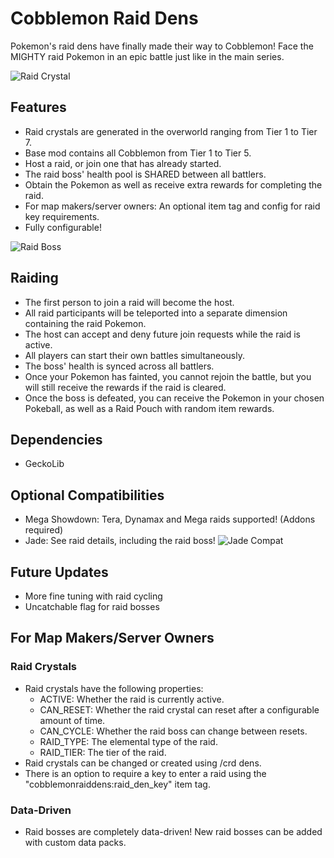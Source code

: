 # Cobblemon Raid Dens
Pokemon's raid dens have finally made their way to Cobblemon! Face the MIGHTY raid Pokemon in an epic battle just like in the main series.

![Raid Crystal](https://i.imgur.com/cM3615S.png)

## Features
- Raid crystals are generated in the overworld ranging from Tier 1 to Tier 7.
- Base mod contains all Cobblemon from Tier 1 to Tier 5.
- Host a raid, or join one that has already started.
- The raid boss' health pool is SHARED between all battlers.
- Obtain the Pokemon as well as receive extra rewards for completing the raid.
- For map makers/server owners: An optional item tag and config for raid key requirements.
- Fully configurable!

![Raid Boss](https://i.imgur.com/u5zD078.png)

## Raiding
- The first person to join a raid will become the host.
- All raid participants will be teleported into a separate dimension containing the raid Pokemon.
- The host can accept and deny future join requests while the raid is active.
- All players can start their own battles simultaneously.
- The boss' health is synced across all battlers.
- Once your Pokemon has fainted, you cannot rejoin the battle, but you will still receive the rewards if the raid is cleared.
- Once the boss is defeated, you can receive the Pokemon in your chosen Pokeball, as well as a Raid Pouch with random item rewards.

## Dependencies
- GeckoLib

## Optional Compatibilities
- Mega Showdown: Tera, Dynamax and Mega raids supported! (Addons required)
- Jade: See raid details, including the raid boss!
![Jade Compat](https://i.imgur.com/Zw6mWA2.png)

## Future Updates
- More fine tuning with raid cycling
- Uncatchable flag for raid bosses

## For Map Makers/Server Owners
### Raid Crystals
- Raid crystals have the following properties:
  - ACTIVE: Whether the raid is currently active.
  - CAN_RESET: Whether the raid crystal can reset after a configurable amount of time.
  - CAN_CYCLE: Whether the raid boss can change between resets.
  - RAID_TYPE: The elemental type of the raid.
  - RAID_TIER: The tier of the raid.
- Raid crystals can be changed or created using /crd dens.
- There is an option to require a key to enter a raid using the "cobblemonraiddens:raid_den_key" item tag.

### Data-Driven
- Raid bosses are completely data-driven! New raid bosses can be added with custom data packs.